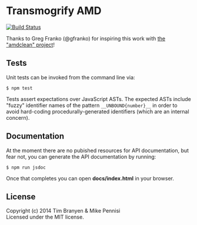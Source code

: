 # Transmogrify AMD

[![Build Status](https://travis-ci.org/jugglinmike/transmogrify-amd.png)](https://travis-ci.org/jugglinmike/transmogrify-amd)

Thanks to Greg Franko (@gfranko) for inspiring this work with [the "amdclean"
project](https://github.com/gfranko/amdclean)!

## Tests

Unit tests can be invoked from the command line via:

    $ npm test

Tests assert expectations over JavaScript ASTs. The expected ASTs include
"fuzzy" identifier names of the pattern `__UNBOUND{number}__` in order to avoid
hard-coding procedurally-generated identifiers (which are an internal concern).

## Documentation

At the moment there are no pubished resources for API documentation, but fear
not, you can generate the API documentation by running:

    $ npm run jsdoc

Once that completes you can open **docs/index.html** in your browser.

## License

Copyright (c) 2014 Tim Branyen & Mike Pennisi  
Licensed under the MIT license.
